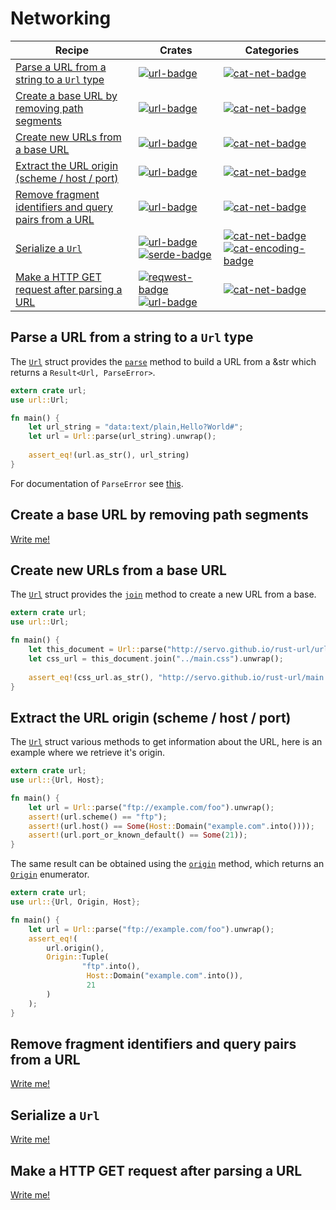 # Networking

| Recipe | Crates | Categories |
|--------|--------|------------|
| [Parse a URL from a string to a `Url` type][ex-url-parse] | [![url-badge]][url] | [![cat-net-badge]][cat-net] |
| [Create a base URL by removing path segments][ex-url-base] | [![url-badge]][url] | [![cat-net-badge]][cat-net] |
| [Create new URLs from a base URL][ex-url-new-from-base] | [![url-badge]][url] | [![cat-net-badge]][cat-net] |
| [Extract the URL origin (scheme / host / port)][ex-url-origin] | [![url-badge]][url] | [![cat-net-badge]][cat-net] |
| [Remove fragment identifiers and query pairs from a URL][ex-url-rm-frag] | [![url-badge]][url] | [![cat-net-badge]][cat-net] |
| [Serialize a `Url`][ex-url-serialize] | [![url-badge]][url] [![serde-badge]][serde] | [![cat-net-badge]][cat-net] [![cat-encoding-badge]][cat-encoding]|
| [Make a HTTP GET request after parsing a URL][ex-url-reqwest] | [![reqwest-badge]][reqwest] [![url-badge]][url] | [![cat-net-badge]][cat-net] |

[ex-url-parse]: #ex-url-parse
<a name="ex-url-parse"/>
## Parse a URL from a string to a `Url` type

The [`Url`](https://docs.rs/url/struct.Url.html) struct provides the [`parse`](https://docs.rs/url/struct.Url.html#method.parse) method to build a URL from a &str which returns a `Result<Url, ParseError>`.

```rust
extern crate url;
use url::Url;

fn main() {
    let url_string = "data:text/plain,Hello?World#";
    let url = Url::parse(url_string).unwrap();
    
    assert_eq!(url.as_str(), url_string)
}
```
For documentation of `ParseError` see [this](https://docs.rs/url/enum.ParseError.html).

[ex-url-base]: #ex-url-base
<a name="ex-url-base"></a>
## Create a base URL by removing path segments

[Write me!](https://github.com/brson/rust-cookbook/issues/34)

[ex-url-new-from-base]: #ex-url-new-from-base
<a name="ex-url-new-from-base"></a>
## Create new URLs from a base URL

The [`Url`](https://docs.rs/url/struct.Url.html) struct provides the [`join`](https://docs.rs/url/struct.Url.html#method.join) method to create a new URL from a base.

```rust
extern crate url;
use url::Url;

fn main() {
    let this_document = Url::parse("http://servo.github.io/rust-url/url/index.html").unwrap();
    let css_url = this_document.join("../main.css").unwrap();
    
    assert_eq!(css_url.as_str(), "http://servo.github.io/rust-url/main.css")
}
```

[ex-url-origin]: #ex-url-origin
<a name="ex-url-origin"></a>
## Extract the URL origin (scheme / host / port)
The [`Url`](https://docs.rs/url/struct.Url.html) struct various methods to get information about the URL, here is an example where we retrieve it's origin.

```rust
extern crate url;
use url::{Url, Host};

fn main() {
    let url = Url::parse("ftp://example.com/foo").unwrap();
    assert!(url.scheme() == "ftp");
    assert!(url.host() == Some(Host::Domain("example.com".into())));
    assert!(url.port_or_known_default() == Some(21));
}
```

The same result can be obtained using the [`origin`](https://docs.rs/url/struct.Url.html#method.origin) method, which returns an [`Origin`](https://docs.rs/url/enum.Origin.html) enumerator.

```rust
extern crate url;
use url::{Url, Origin, Host};

fn main() {
    let url = Url::parse("ftp://example.com/foo").unwrap();
    assert_eq!(
        url.origin(),
        Origin::Tuple(
                "ftp".into(),
                 Host::Domain("example.com".into()),
                 21
        )
    );
}
```

[ex-url-rm-frag]: #ex-url-rm-frag
<a name="ex-url-rm-frag"></a>
## Remove fragment identifiers and query pairs from a URL

[Write me!](https://github.com/brson/rust-cookbook/issues/37)

[ex-url-serialize]: #ex-url-serialize
<a name="ex-url-serialize"></a>
## Serialize a `Url`

[Write me!](https://github.com/brson/rust-cookbook/issues/38)

[ex-url-reqwest]: #ex-url-reqwest
<a name="ex-url-reqwest"></a>
## Make a HTTP GET request after parsing a URL

[Write me!](https://github.com/brson/rust-cookbook/issues/39)

<!-- Categories -->

[cat-encoding-badge]: https://img.shields.io/badge/-encoding-red.svg
[cat-encoding]: https://crates.io/categories/encoding
[cat-net-badge]: https://img.shields.io/badge/-net-red.svg
[cat-net]: https://crates.io/categories/network-programming

<!-- Crates -->

[reqwest-badge]: https://img.shields.io/crates/v/reqwest.svg?label=reqwest
[reqwest]: https://docs.rs/url/
[serde-badge]: https://img.shields.io/crates/v/serde.svg?label=serde
[serde]: https://docs.rs/serde/
[url-badge]: https://img.shields.io/crates/v/url.svg?label=url
[url]: https://docs.rs/url/
